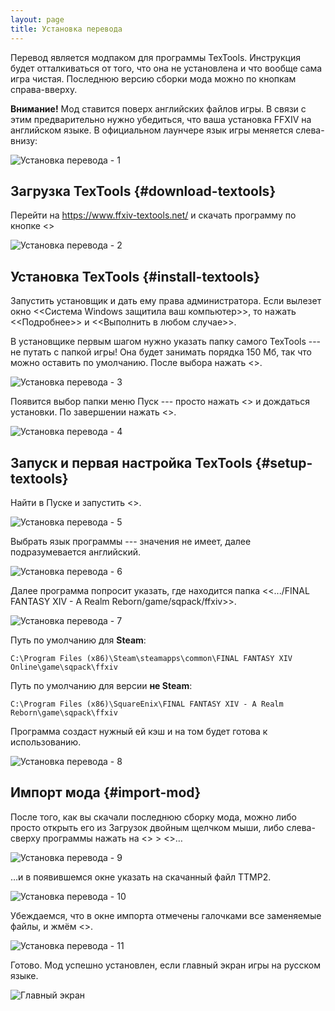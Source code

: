 ```yaml
---
layout: page
title: Установка перевода
---
```


Перевод является модпаком для программы TexTools. Инструкция будет отталкиваться от того, что она не установлена и что вообще сама игра чистая. Последнюю версию сборки мода можно по кнопкам справа-вверху.

**Внимание!** Мод ставится поверх английских файлов игры. В связи с этим предварительно нужно убедиться, что ваша установка FFXIV на английском языке. В официальном лаунчере язык игры меняется слева-внизу:

![Установка перевода - 1](/assets/images/install-guide-01.png)

## Загрузка TexTools {#download-textools}
Перейти на <https://www.ffxiv-textools.net/> и скачать программу по кнопке <<Download TexTools>>

![Установка перевода - 2](/assets/images/install-guide-02.png)

## Установка TexTools {#install-textools}
Запустить установщик и дать ему права администратора. Если вылезет окно <<Система Windows защитила ваш компьютер>>, то нажать <<Подробнее>> и <<Выполнить в любом случае>>.

В установщике первым шагом нужно указать папку самого TexTools --- не путать с папкой игры! Она будет занимать порядка 150 Мб, так что можно оставить по умолчанию. После выбора нажать <<Next>>.
 
![Установка перевода - 3](/assets/images/install-guide-03.png)

Появится выбор папки меню Пуск --- просто нажать <<Install>> и дождаться установки. По завершении нажать <<Close>>.

![Установка перевода - 4](/assets/images/install-guide-04.png)

## Запуск и первая настройка TexTools {#setup-textools}

Найти в Пуске и запустить <<FFXIV TexTools>>.

![Установка перевода - 5](/assets/images/install-guide-05.png)

Выбрать язык программы --- значения не имеет, далее подразумевается английский.

![Установка перевода - 6](/assets/images/install-guide-06.png)

Далее программа попросит указать, где находится папка <<.../FINAL FANTASY XIV - A Realm Reborn/game/sqpack/ffxiv>>.

![Установка перевода - 7](/assets/images/install-guide-07.png)

Путь по умолчанию для **Steam**:

`C:\Program Files (x86)\Steam\steamapps\common\FINAL FANTASY XIV Online\game\sqpack\ffxiv`

Путь по умолчанию для версии **не Steam**:

`C:\Program Files (x86)\SquareEnix\FINAL FANTASY XIV - A Realm Reborn\game\sqpack\ffxiv`

Программа создаст нужный ей кэш и на том будет готова к использованию.
 
![Установка перевода - 8](/assets/images/install-guide-08.png)

## Импорт мода {#import-mod}

После того, как вы скачали последнюю сборку мода, можно либо просто открыть его из Загрузок двойным щелчком мыши, либо слева-сверху программы нажать на <<Mods>> > <<Import ModPacks>>…
 
![Установка перевода - 9](/assets/images/install-guide-09.png)

…и в появившемся окне указать на скачанный файл TTMP2.
 
![Установка перевода - 10](/assets/images/install-guide-10.png)

Убеждаемся, что в окне импорта отмечены галочками все заменяемые файлы, и жмём <<Import ModPack>>.

![Установка перевода - 11](/assets/images/install-guide-11.png)

Готово. Мод успешно установлен, если главный экран игры на русском языке.

![Главный экран](/assets/images/gallery-01.png)